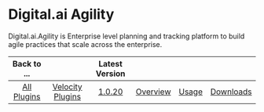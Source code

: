 
Digital.ai Agility
==================


Digital.ai.Agility is Enterprise level planning and tracking platform to build agile practices that scale across the 
enterprise. 


|Back to ...||Latest Version||||
| :---: | :---: | :---: | :---: | :---: | :---: |
|[All Plugins](../../index.md)|[Velocity Plugins](../README.md)|[1.0.20]()|[Overview](overview.md)|[Usage](usage.md)|[Downloads](downloads.md)|
